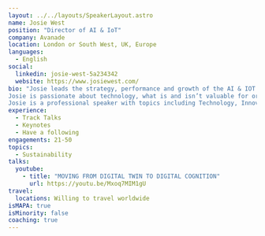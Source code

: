 ```yaml
---
layout: ../../layouts/SpeakerLayout.astro
name: Josie West
position: "Director of AI & IoT"
company: Avanade
location: London or South West, UK, Europe
languages:
  - English
social:
  linkedin: josie-west-5a234342
  website: https://www.josiewest.com/
bio: "Josie leads the strategy, performance and growth of the AI & IOT Offering for Avanade UK & Ireland - focusing on the role data and analytics has on Sustainability. 
Josie is passionate about technology, what is and isn’t valuable for organisations and bringing both disruption and innovation to approaches. 
Josie is a professional speaker with topics including Technology, Innovation, Sustainability and has a strong focus on Diversity in Business."
experience:
  - Track Talks
  - Keynotes
  - Have a following
engagements: 21-50
topics:
  - Sustainability
talks:
  youtube:
    - title: "MOVING FROM DIGITAL TWIN TO DIGITAL COGNITION"
      url: https://youtu.be/Mxoq7MIM1gU
travel:
  locations: Willing to travel worldwide
isMAPA: true
isMinority: false
coaching: true
---
```

